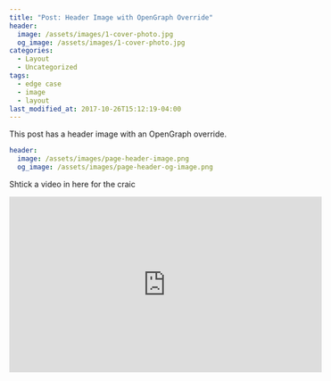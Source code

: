 ```yaml
---
title: "Post: Header Image with OpenGraph Override"
header:
  image: /assets/images/1-cover-photo.jpg
  og_image: /assets/images/1-cover-photo.jpg
categories:
  - Layout
  - Uncategorized
tags:
  - edge case
  - image
  - layout
last_modified_at: 2017-10-26T15:12:19-04:00
---
```


This post has a header image with an OpenGraph override.

```yaml
header:
  image: /assets/images/page-header-image.png
  og_image: /assets/images/page-header-og-image.png
```

Shtick a video in here for the craic

<iframe width="560" height="315" src="https://www.youtube.com/embed/4N1iwQxiHrs" frameborder="0" allow="autoplay; encrypted-media" allowfullscreen></iframe>